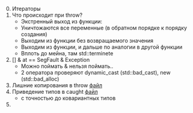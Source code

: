 0. Итераторы
1. Что происходит при throw?
    - Экстренный выход из функции:
    - Уничтожаются все переменные (в обратном порядке к порядку создания)
    - Выходим из функции без возвращаемого значения
    - Выходим из функции, и дальше по аналогии в другой функции
    - Вплоть до мейна, там std::terminete 
2. [] & at == SegFault & Exception
    - Можно поймать & нельзя поймать..
    - 2 оператора проверяют dynamic_cast (std::bad_cast), new (std::bad_alloc)
3. Лишние копирования в throw [файл](exceptions_1.cpp)
4. Приведение типов в caught [файл](exceptions_2.cpp)
    - с точностью до ковариантных типов
5. 
